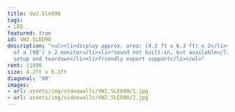 ```yaml
---
title: Vw2.5led90
tags:
- LED
featured: true
id: VW2.5LED90
description: "<ul><li>display approx. area: (4.2 ft x 6.3 ft) x 2</li><li>equivalent
  of a (90″) x 2 monitor</li><li>*sound not built-in, but available</li><li>flown</li><li>delivery,
  setup and teardown</li><li>friendly expert support</li></ul>"
rent: 11800
size: 4.2ft x 6.3ft
diagonal: '90'
images:
- url: assets/img/videowalls/VW2.5LED90/1.jpg
- url: assets/img/videowalls/VW2.5LED90/2.jpg
---
```


